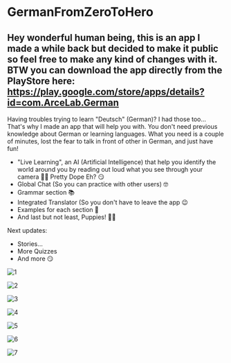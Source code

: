 # GermanFromZeroToHero
Hey wonderful human being, this is an app I made a while back but decided to make it public so feel free to make any kind of changes with it.
BTW you can download the app directly from the PlayStore here: 
https://play.google.com/store/apps/details?id=com.ArceLab.German
-------------------------------------------------------------------
Having troubles trying to learn "Deutsch" (German)?
I had those too... That's why I made an app that will help you with.
You don't need previous knowledge about German or learning languages. What you need is a couple of minutes, lost the fear to talk in front of other in German, and just have fun!
- "Live Learning", an AI (Artificial Intelligence) that help you identify the world around you by reading out loud what you see through your camera 🤖📸 Pretty Dope Eh? 😏
- Global Chat (So you can practice with other users) 🤓
- Grammar section 📚
- Integrated Translator (So you don't have to leave the app 😉
- Examples for each section 🤠
- And last but not least, Puppies! 🥳🐶

Next updates:
- Stories...
- More Quizzes
- And more 😏

![1](https://user-images.githubusercontent.com/29236093/162641779-b4f9dd4f-0318-4f2a-9334-841be4053222.png)

![2](https://user-images.githubusercontent.com/29236093/162641782-0439714a-1424-46ec-b2f8-f561d79025cd.png)

![3](https://user-images.githubusercontent.com/29236093/162641796-674fcf94-d0e9-4b17-a1bf-f95265ee793b.png)

![4](https://user-images.githubusercontent.com/29236093/162641825-e0b67bc8-e0f4-49ff-aaa7-047ad3e587f2.png)

![5](https://user-images.githubusercontent.com/29236093/162641831-f114c4c9-ca44-446c-a536-418a214b1be7.png)

![6](https://user-images.githubusercontent.com/29236093/162641854-72e4a511-fac7-443c-be5c-ebe1151d9829.png)

![7](https://user-images.githubusercontent.com/29236093/162641856-b61a7384-95a0-4419-9fb0-94293b1a4d1f.png)
